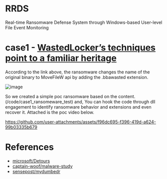 # RRDS
Real-time Ransomware Defense System through Windows-based User-level File Event Monitoring


# case1 - [WastedLocker’s techniques point to a familiar heritage](https://news.sophos.com/en-us/2020/08/04/wastedlocker-techniques-point-to-a-familiar-heritage/)

According to the link above, the ransomware changes the name of the original binary to MoveFileW api by adding the .bbawasted extension.

![image](https://github.com/user-attachments/assets/464462b1-c540-46f1-bd56-f58b3922100e)

So we created a simple poc ransomware based on the content. (/code/case1_ransomeware_test)
and, You can hook the code through dll engagement to identify ransomware behavior and extensions and even recover it. Attached is the poc video below.

https://github.com/user-attachments/assets/f96dc695-f396-419d-a624-99b03335b679

# References
- [microsoft/Detours](https://github.com/microsoft/Detours)
- [captain-woof/malware-study](https://github.com/captain-woof/malware-study/tree/main/ApiHookingDetours/ApiHookingDetours/detours)
- [sensepost/mydumbedr](https://github.com/sensepost/mydumbedr)




